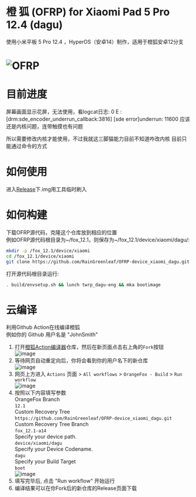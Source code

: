 # 橙 狐 (OFRP) for Xiaomi Pad 5 Pro 12.4 (dagu)  
使用小米平板 5 Pro 12.4 ，HyperOS（安卓14）制作，适用于橙狐安卓12分支  

![OFRP](https://image.ibb.co/cTMWux/logo.jpg "OFRP")  
====================================================
# 目前进度
屏幕画面显示花屏，无法使用，看logcat日志: 0 E         : [drm:sde_encoder_underrun_callback:3816] [sde error]underrun: 11600 应该还是内核问题，连带触摸也有问题  


所以需要修改内核才能使用，不过我就这三脚猫能力目前不知道咋改内核
目前只能通过命令的方式  
# 如何使用
进入[Release](https://github.com/RainGreenleaf/OFRP-device_xiaomi_dagu/releases)下.img用工具临时刷入
# 如何构建
下载OFRP源代码，克隆这个仓库放到相应的位置  
例如OFRP源代码根目录为~/fox_12.1，则保存为~/fox_12.1/device/xiaomi/dagu/:  
```bash
mkdir -p /fox_12.1/device/xiaomi
cd /fox_12.1/device/xiaomi
git clone https://github.com/RainGreenleaf/OFRP-device_xiaomi_dagu.git dagu
```
打开源代码根目录运行:  
```bash
. build/envsetup.sh && lunch twrp_dagu-eng && mka bootimage
```
# 云编译
利用Github Action在线编译橙狐  
例如你的 Github 用户名是 "JohnSmith"  
1. 打开[橙狐Action编译器](https://github.com/carlodandan/OrangeFox-Action-Builder)仓库，然后在新页面点击右上角的`Fork`按钮  
![image](https://user-images.githubusercontent.com/37921907/177914706-c92476c5-7e14-4fb3-be94-0c8a11dae874.png)
2. 等待网页自动重定向后，你将会看到你的用户名下的新仓库  
![image](https://user-images.githubusercontent.com/37921907/177915106-5bde6fc9-303c-479e-b290-22b48efd1e4e.png)
3. 网页上方进入 `Actions` 页面 > `All workflows` > `OrangeFox - Build` > `Run workflow`  
![image](https://user-images.githubusercontent.com/37921907/177915304-8731ed80-1d49-48c9-9848-70d0ac8f2720.png)
4. 按照以下内容填写参数  
OrangeFox Branch  
`12.1`  
Custom Recovery Tree  
`https://github.com/RainGreenleaf/OFRP-device_xiaomi_dagu.git`  
Custom Recovery Tree Branch  
`fox_12.1-a14`  
Specify your device path.  
`device/xiaomi/dagu`  
Specify your Device Codename.  
`dagu`  
Specify your Build Target  
`boot`  
![image](https://user-images.githubusercontent.com/37921907/177915346-71c29149-78fb-4a00-996f-5d84ffc9eb8c.png)
5. 填写完毕后, 点击 "Run workflow" 开始运行
6. 编译结果可以在你Fork后的新仓库的Release页面下载
